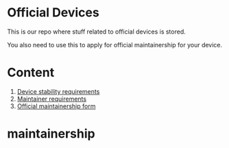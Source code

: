 # Official Devices

This is our repo where stuff related to official devices is stored.

You also need to use this to apply for official maintainership for your device.

# Content


1. [Device stability requirements](requirements.md)
2. [Maintainer requirements](maintainerreq.md)
3. [Official maintainership form](https://github.com/Project-Altho/maintainership/issues/new/choose)
# maintainership
